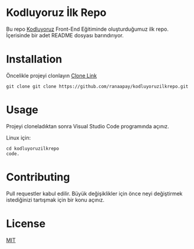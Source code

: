 # Kodluyoruz İlk Repo
Bu repo [Kodluyoruz](http://kodluyoruz.com) Front-End Eğitiminde oluşturduğumuz ilk repo. İçerisinde bir adet README dosyası barındırıyor.

# Installation

Öncelikle projeyi clonlayın [Clone Link](https://github.com/ranaapay/kodluyoruzilkrepo.git)

```
git clone git clone https://github.com/ranaapay/kodluyoruzilkrepo.git
```

# Usage

Projeyi cloneladıktan sonra Visual Studio Code programında açınız.

Linux için:

```
cd kodluyoruzilkrepo
code.
```
# Contributing

Pull requestler kabul edilir. Büyük değişiklikler için önce neyi değiştirmek istediğinizi tartışmak için bir konu açınız.

# License

[MIT](https://choosealicense.com/licenses/mit/)
